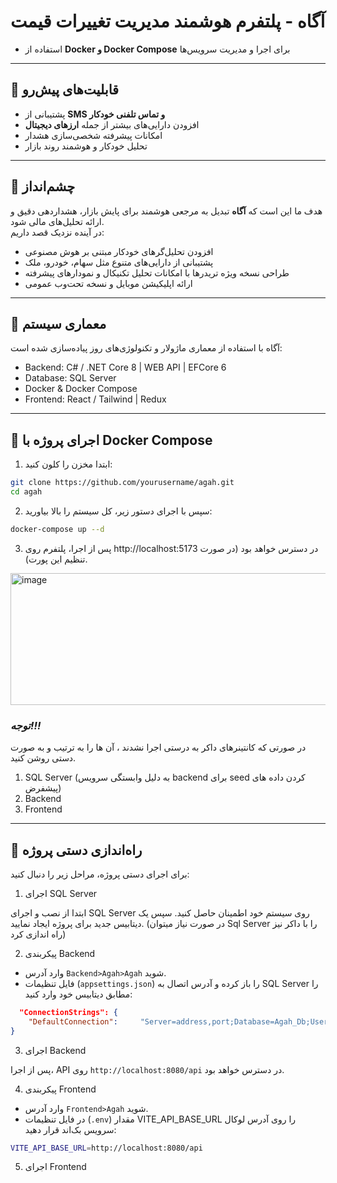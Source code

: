 # آگاه - پلتفرم هوشمند مدیریت تغییرات قیمت
- استفاده از **Docker و Docker Compose** برای اجرا و مدیریت سرویس‌ها  

---

## 🚧 قابلیت‌های پیش‌رو

- پشتیبانی از **SMS و تماس تلفنی خودکار**  
- افزودن دارایی‌های بیشتر از جمله **ارزهای دیجیتال**  
- امکانات پیشرفته شخصی‌سازی هشدار  
- تحلیل خودکار و هوشمند روند بازار  

---

## 🌱 چشم‌انداز

هدف ما این است که **آگاه** تبدیل به مرجعی هوشمند برای پایش بازار، هشداردهی دقیق و ارائه تحلیل‌های مالی شود.  
در آینده نزدیک قصد داریم:

- افزودن تحلیل‌گرهای خودکار مبتنی بر هوش مصنوعی  
- پشتیبانی از دارایی‌های متنوع مثل سهام، خودرو، ملک  
- طراحی نسخه ویژه تریدرها با امکانات تحلیل تکنیکال و نمودارهای پیشرفته  
- ارائه اپلیکیشن موبایل و نسخه تحت‌وب عمومی  

---

## 🧩 معماری سیستم

آگاه با استفاده از معماری ماژولار و تکنولوژی‌های روز پیاده‌سازی شده است:

- Backend: C# / .NET Core 8 | WEB API | EFCore 6
- Database: SQL Server
- Docker & Docker Compose
- Frontend: React / Tailwind | Redux

---


## 🐳 اجرای پروژه با Docker Compose

1. ابتدا مخزن را کلون کنید:
```bash
git clone https://github.com/yourusername/agah.git
cd agah
```

2. سپس با اجرای دستور زیر، کل سیستم را بالا بیاورید:
```bash
docker-compose up --d
```

3. پس از اجرا، پلتفرم روی http://localhost:5173 در دسترس خواهد بود (در صورت تنظیم این پورت).

<img width="1000" height="211" alt="image" src="https://github.com/user-attachments/assets/530aa294-9247-4074-9f95-f93c64ced156" />


### *توجه!!!*

در صورتی که کانتینرهای داکر به درستی اجرا نشدند ، آن ها را به ترتیب و به صورت دستی روشن کنید. 
1. SQL Server (به دلیل وابستگی سرویس backend برای seed کردن داده های پیشفرض)
2. Backend
3. Frontend

---

## 🧪 راه‌اندازی دستی پروژه
برای اجرای دستی پروژه، مراحل زیر را دنبال کنید:

1. اجرای SQL Server
   
ابتدا از نصب و اجرای SQL Server روی سیستم خود اطمینان حاصل کنید. سپس یک دیتابیس جدید برای پروژه ایجاد نمایید. (در صورت نیاز میتوان Sql Server را با داکر نیز راه اندازی کرد)

2. پیکربندی Backend

- وارد آدرس `Backend>Agah>Agah` شوید.
-  فایل تنظیمات (`appsettings.json`) را باز کرده و آدرس اتصال به SQL Server را مطابق دیتابیس خود وارد کنید:
```json
  "ConnectionStrings": {
    "DefaultConnection":     "Server=address,port;Database=Agah_Db;UserId=sa;Password=password;MultipleActiveResultSets=True;TrustServerCertificate=True"
}
```

3. اجرای Backend

پس از اجرا، API روی ```http://localhost:8080/api``` در دسترس خواهد بود.

4. پیکربندی Frontend

- وارد آدرس `Frontend>Agah` شوید.
- در فایل تنظیمات (`.env`) مقدار VITE_API_BASE_URL را روی آدرس لوکال سرویس بک‌اند قرار دهید:
```bash
VITE_API_BASE_URL=http://localhost:8080/api
```

5. اجرای Frontend
```bash
